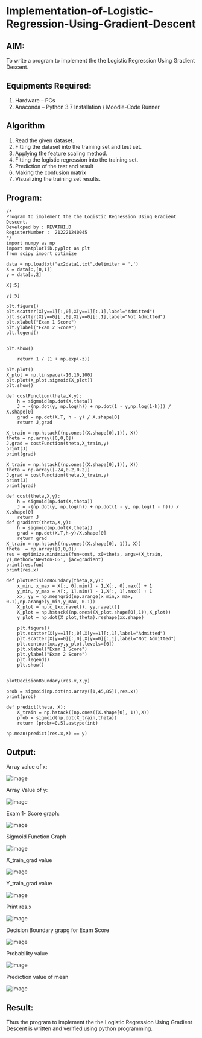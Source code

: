 # Implementation-of-Logistic-Regression-Using-Gradient-Descent

## AIM:
To write a program to implement the the Logistic Regression Using Gradient Descent.

## Equipments Required:
1. Hardware – PCs
2. Anaconda – Python 3.7 Installation / Moodle-Code Runner

## Algorithm
1. Read the given dataset.
2. Fitting the dataset into the training set and test set.
3. Applying the feature scaling method.
4. Fitting the logistic regression into the training set.
5. Prediction of the test and result
6. Making the confusion matrix
7. Visualizing the training set results. 

## Program:
```
/*
Program to implement the the Logistic Regression Using Gradient Descent.
Developed by : REVATHI.D
RegisterNumber :  212221240045
*/
import numpy as np
import matplotlib.pyplot as plt
from scipy import optimize

data = np.loadtxt("ex2data1.txt",delimiter = ',')
X = data[:,[0,1]]
y = data[:,2]

X[:5]

y[:5]

plt.figure()
plt.scatter(X[y==1][:,0],X[y==1][:,1],label="Admitted")
plt.scatter(X[y==0][:,0],X[y==0][:,1],label="Not Admitted")
plt.xlabel("Exam 1 Score")
plt.ylabel("Exam 2 Score")
plt.legend()


plt.show()

    return 1 / (1 + np.exp(-z))
    
plt.plot()
X_plot = np.linspace(-10,10,100)
plt.plot(X_plot,sigmoid(X_plot))
plt.show()

def costFunction(theta,X,y):
    h = sigmoid(np.dot(X,theta))
    J = -(np.dot(y, np.log(h)) + np.dot(1 - y,np.log(1-h))) / X.shape[0]
    grad = np.dot(X.T, h - y) / X.shape[0]
    return J,grad
    
X_train = np.hstack((np.ones((X.shape[0],1)), X))
theta = np.array([0,0,0])
J,grad = costFunction(theta,X_train,y)
print(J)
print(grad)

X_train = np.hstack((np.ones((X.shape[0],1)), X))
theta = np.array([-24,0.2,0.2])
J,grad = costFunction(theta,X_train,y)
print(J)
print(grad)

def cost(theta,X,y):
    h = sigmoid(np.dot(X,theta))
    J = -(np.dot(y, np.log(h)) + np.dot(1 - y, np.log(1 - h))) / X.shape[0]
    return J
def gradient(theta,X,y):
    h = sigmoid(np.dot(X,theta))
    grad = np.dot(X.T,h-y)/X.shape[0]
    return grad
X_train = np.hstack((np.ones((X.shape[0], 1)), X))
theta  = np.array([0,0,0])
res = optimize.minimize(fun=cost, x0=theta, args=(X_train, y),method='Newton-CG', jac=gradient)
print(res.fun)
print(res.x)

def plotDecisionBoundary(theta,X,y):
    x_min, x_max = X[:, 0].min() - 1,X[:, 0].max() + 1
    y_min, y_max = X[:, 1].min() - 1,X[:, 1].max() + 1
    xx, yy = np.meshgrid(np.arange(x_min,x_max, 0.1),np.arange(y_min,y_max, 0.1))
    X_plot = np.c_[xx.ravel(), yy.ravel()]
    X_plot = np.hstack((np.ones((X_plot.shape[0],1)),X_plot))
    y_plot = np.dot(X_plot,theta).reshape(xx.shape)
    
    plt.figure()
    plt.scatter(X[y==1][:,0],X[y==1][:,1],label="Admitted")
    plt.scatter(X[y==0][:,0],X[y==0][:,1],label="Not Admitted")
    plt.contour(xx,yy,y_plot,levels=[0])
    plt.xlabel("Exam 1 Score")
    plt.ylabel("Exam 2 Score")
    plt.legend()
    plt.show()


plotDecisionBoundary(res.x,X,y)

prob = sigmoid(np.dot(np.array([1,45,85]),res.x))
print(prob)

def predict(theta, X):
    X_train = np.hstack((np.ones((X.shape[0], 1)),X))
    prob = sigmoid(np.dot(X_train,theta))
    return (prob>=0.5).astype(int)
    
np.mean(predict(res.x,X) == y)

```

## Output:
Array value of x:

![image](https://github.com/Revathi-Dayalan/-Implementation-of-Logistic-Regression-Using-Gradient-Descent/assets/96000574/ea282209-1004-4ce8-a662-5ace9e45027f)

Array Value of y:

![image](https://github.com/Revathi-Dayalan/-Implementation-of-Logistic-Regression-Using-Gradient-Descent/assets/96000574/f07f6518-3745-45b9-b2dc-ae1a0a9342b3)

Exam 1- Score graph:

![image](https://github.com/Revathi-Dayalan/-Implementation-of-Logistic-Regression-Using-Gradient-Descent/assets/96000574/d9bbc8db-713c-4d84-a570-f4d180524774)

Sigmoid Function Graph

![image](https://github.com/Revathi-Dayalan/-Implementation-of-Logistic-Regression-Using-Gradient-Descent/assets/96000574/d71ef608-51fc-43e0-9261-5c68328a1130)

X_train_grad value

![image](https://github.com/Revathi-Dayalan/-Implementation-of-Logistic-Regression-Using-Gradient-Descent/assets/96000574/7ac6ea58-4df6-4e10-b482-540f8f98ef48)

Y_train_grad value

![image](https://github.com/Revathi-Dayalan/-Implementation-of-Logistic-Regression-Using-Gradient-Descent/assets/96000574/978c8e0b-1e0a-4a1d-abdb-8d9343fdd68d)

Print res.x

![image](https://github.com/Revathi-Dayalan/-Implementation-of-Logistic-Regression-Using-Gradient-Descent/assets/96000574/c2162722-d3dd-4c0b-aa55-5e0fe573df33)

Decision Boundary grapg for Exam Score

![image](https://github.com/Revathi-Dayalan/-Implementation-of-Logistic-Regression-Using-Gradient-Descent/assets/96000574/7dcbcdc9-6813-4f40-a007-af3a3a5a90f9)

Probability value

![image](https://github.com/Revathi-Dayalan/-Implementation-of-Logistic-Regression-Using-Gradient-Descent/assets/96000574/5baceb8c-45b7-43d0-9ce4-a3044e963cf9)

Prediction value of mean

![image](https://github.com/Revathi-Dayalan/-Implementation-of-Logistic-Regression-Using-Gradient-Descent/assets/96000574/0073224f-be11-4a66-92f1-4dad4673d4e5)


## Result:
Thus the program to implement the the Logistic Regression Using Gradient Descent is written and verified using python programming.

